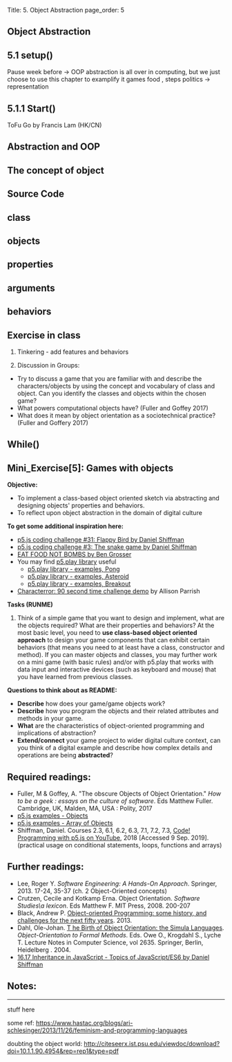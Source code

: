 Title: 5. Object Abstraction
page_order: 5

## Object Abstraction

## 5.1 setup()

Pause week before -> OOP 
abstraction is all over in computing, but we just choose to use this chapter to examplify it 
games 
food , steps 
politics -> representation

## 5.1.1 Start()
ToFu Go by Francis Lam (HK/CN)

## Abstraction and OOP 

## The concept of object

## Source Code 

## class

## objects

## properties

## arguments

## behaviors

## Exercise in class

1. Tinkering - add features and behaviors 

2. Discussion in Groups:

- Try to discuss a game that you are familiar with and describe the characters/objects by using the concept and vocabulary of class and object. Can you identify the classes and objects within the chosen game?
- What powers computational objects have? (Fuller and Goffey 2017)
- What does it mean by object orientation as a sociotechnical practice? (Fuller and Goffery 2017)

## While()

## Mini_Exercise[5]: Games with objects

**Objective:**
- To implement a class-based object oriented sketch via abstracting and designing objects' properties and behaviors.
- To reflect upon object abstraction in the domain of digital culture

**To get some additional inspiration here:**
- [p5.js coding challenge #31: Flappy Bird by Daniel Shiffman](https://www.youtube.com/watch?v=cXgA1d_E-jY)
- [p5.js coding challenge #3: The snake game by Daniel Shiffman](https://www.youtube.com/watch?v=AaGK-fj-BAM)
- [EAT FOOD NOT BOMBS by Ben Grosser](https://editor.p5js.org/bengrosser/full/Ml3Nj2X6w?fbclid=IwAR0pegtorx1cyYYKsEh8jNXTHdFika6tGIGOjEUgr8vTXGLHv6ajYuY4EQI)
- You may find [p5.play library](http://p5play.molleindustria.org/) useful
  - [p5.play library - examples, Pong](http://p5play.molleindustria.org/examples/index.html?fileName=pong.js)
  - [p5.play library - examples, Asteroid](http://p5play.molleindustria.org/examples/index.html?fileName=asteroids.js)
  - [p5.play library - examples, Breakout](http://p5play.molleindustria.org/examples/index.html?fileName=breakout.js)
- [Characterror: 90 second time challenge demo](http://characterror.decontextualize.com/) by Allison Parrish

**Tasks (RUNME)**
1. Think of a simple game that you want to design and implement, what are the objects required? What are their properties and behaviors? At the most basic level, you need to **use class-based object oriented approach** to design your game components that can exhibit certain behaviors (that means you need to at least have a class, constructor and method). If you can master objects and classes, you may further work on a mini game (with basic rules) and/or with p5.play that works with data input and interactive devices (such as keyboard and mouse) that you have learned from previous classes.

**Questions to think about as README:**
- **Describe** how does your game/game objects work?
- **Describe** how you program the objects and their related attributes and methods in your game.
- **What** are the characteristics of object-oriented programming and implications of abstraction? 
- **Extend/connect** your game project to wider digital culture context, can you think of a digital example and describe how complex details and operations are being **abstracted**?

## Required readings:
- Fuller, M & Goffey, A. "The obscure Objects of Object Orientation." *How to be a geek : essays on the culture of software*. Eds Matthew Fuller. Cambridge, UK, Malden, MA, USA : Polity, 2017
- [p5.js examples - Objects](https://p5js.org/examples/objects-objects.html)
- [p5.js examples - Array of Objects](https://p5js.org/examples/objects-array-of-objects.html)
- Shiffman, Daniel. Courses 2.3, 6.1, 6.2, 6.3, 7.1, 7.2, 7.3, [Code! Programming with p5.js on YouTube](https://www.youtube.com/watch?v=8j0UDiN7my4&list=PLRqwX-V7Uu6Zy51Q-x9tMWIv9cueOFTFA), 2018 [Accessed 9 Sep. 2019]. (practical usage on conditional statements, loops, functions and arrays)

## Further readings:
- Lee, Roger Y. *Software Engineering: A Hands-On Approach*. Springer, 2013. 17-24, 35-37 (ch. 2 Object-Oriented concepts)
- Crutzen, Cecile and Kotkamp Erna. Object Orientation. *Software Studies\a lexicon*. Eds Matthew F. MIT Press, 2008. 200-207
- Black, Andrew P. [Object-oriented Programming: some history, and challenges for the next fifty years](https://arxiv.org/abs/1303.0427). 2013.
- Dahl, Ole-Johan. [T he Birth of Object Orientation: the Simula Languages](https://link.springer.com/chapter/10.1007/978-3-540-39993-3_3). *Object-Orientation to Formal Methods*. Eds. Owe O., Krogdahl S., Lyche T. Lecture Notes in Computer Science, vol 2635. Springer, Berlin, Heidelberg . 2004.
- [16.17 Inheritance in JavaScript - Topics of JavaScript/ES6 by Daniel Shiffman](https://www.youtube.com/watch?v=MfxBfRD0FVU&feature=youtu.be&fbclid=IwAR14JwOuRnCXYUIKV7DxML3ORwPIttOPPKhqTCKehbq4EcxbtdZDXJDr4b0)

## Notes:


---

stuff here

some ref: https://www.hastac.org/blogs/ari-schlesinger/2013/11/26/feminism-and-programming-languages

doubting the object world: http://citeseerx.ist.psu.edu/viewdoc/download?doi=10.1.1.90.4954&rep=rep1&type=pdf

